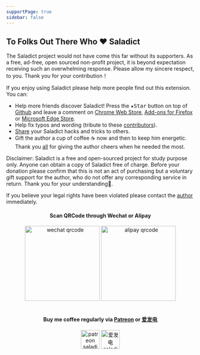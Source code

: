 ```yaml
---
supportPage: true
sidebar: false
---
```


<h2 id="reward">To Folks Out There Who ❤️ Saladict</h2>

The Saladict project would not have come this far without its supporters. As a free, ad-free, open sourced non-profit project, it is beyond expectation receiving such an overwhelming response. Please allow my sincere respect, to you. Thank you for your contribution！

If you enjoy using Saladict please help more people find out this extension. You can:

- Help more friends discover Saladict! Press the <kbd>★Star</kbd> button on top of [Github](https://github.com/crimx/ext-saladict) and leave a comment on [Chrome Web Store][chrome], [Add-ons for Firefox][firefox] or [Microsoft Edge Store][edge].
- Help fix typos and wording (tribute to these [contributors](https://github.com/crimx/ext-saladict/graphs/contributors)).
- [Share](./native.html) your Saladict hacks and tricks to others.
- Gift the author a cup of coffee ☕️ now and then to keep him energetic.
  Thank you [all](https://www.crimx.com/backers) for giving the author cheers when he needed the most.

Disclaimer: Saladict is a free and open-sourced project for study purpose only. Anyone can obtain a copy of Saladict free of charge. Before your donation please confirm that this is not an act of purchasing but a voluntary gift support for the author, who do not offer any corresponding service in return. Thank you for your understanding🙏.

If you believe your legal rights have been violated please contact the [author](https://github.com/crimx) immediately.

<h4 align="center">Scan QRCode through Wechat or Alipay</h4>

<div align="center">
  <img height="200" src="/images/wechat.png" alt="wechat qrcode">
  <img height="200" src="/images/alipay.png" alt="alipay qrcode">
</div>

<br/>

<h4 align="center">Buy me coffee regularly via <a href="https://www.patreon.com/saladict" target="_blank">Patreon</a> or <a href="https://afdian.net/@crimx" target="_blank">爱发电</a></h4>

<div align="center">
  <a href="https://www.patreon.com/saladict" target="_blank"><img height="50" src="/images/patreon.png" alt="patreon saladict"></a>
  <a href="https://afdian.net/@crimx" target="_blank"><img height="50" src="/images/afdian.png" alt="爱发电 saladict"></a>
</div>

[chrome]: https://chrome.google.com/webstore/detail/cdonnmffkdaoajfknoeeecmchibpmkmg/reviews?hl=en
[firefox]: https://addons.mozilla.org/firefox/addon/ext-saladict/
[edge]: https://microsoftedge.microsoft.com/addons/detail/idghocbbahafpfhjnfhpbfbmpegphmmp
